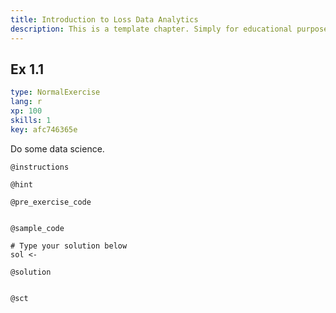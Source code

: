 ```yaml
---
title: Introduction to Loss Data Analytics
description: This is a template chapter. Simply for educational purposes.
---
```


## Ex 1.1

```yaml
type: NormalExercise
lang: r
xp: 100
skills: 1
key: afc746365e
```

Do some data science.

`@instructions`

`@hint`


`@pre_exercise_code`

```{r}

```

`@sample_code`

```{r}
# Type your solution below
sol <- 
```

`@solution`

```{r}

```

`@sct`

```{r}

```
